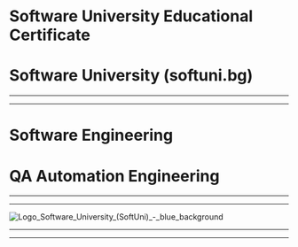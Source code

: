 # Software University Educational Certificate

# Software University (softuni.bg)
-------------------------------------------------------------------------------------------------------------------------------------------------------------------------------------------------------------------------------- 
-------------------------------------------------------------------------------------------------------------------------------------------------------------------------------------------------------------------------------- 
# Software Engineering 
# QA Automation Engineering

-------------------------------------------------------------------------------------------------------------------------------------------------------------------------------------------------------------------------------- 
-------------------------------------------------------------------------------------------------------------------------------------------------------------------------------------------------------------------------------- 
![Logo_Software_University_(SoftUni)_-_blue_background](https://github.com/svetlanasieber/SoftUni-Educational-Certificate/assets/135451084/40afafe4-f7f8-4e4f-ab52-10a9996ae00f)

-------------------------------------------------------------------------------------------------------------------------------------------------------------------------------------------------------------------------------- 
--------------------------------------------------------------------------------------------------------------------------------------------------------------------------------------------------------------------------------
